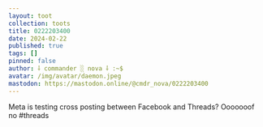```yaml
---
layout: toot
collection: toots
title: 0222203400
date: 2024-02-22
published: true
tags: []
pinned: false
author: ⸸ commander ░ nova ⸸ :~$
avatar: /img/avatar/daemon.jpeg
mastodon: https://mastodon.online/@cmdr_nova/0222203400
---
```


Meta is testing cross posting between Facebook and Threads? Ooooooof no #threads
